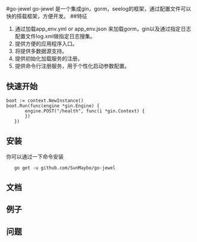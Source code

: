 #go-jewel
go-jewel 是一个集成gin，gorm，seelog的框架，通过配置文件可以快的搭载框架，方便开发。
##特征
 1. 通过加载app_env.yml or app_env.json 来加载gorm，gin以及通过指定日志配置文件log.xml做指定日志搜集。
 2. 提供方便的应用程序入口。
 3. 将提供多数据源支持。
 4. 提供初始化加载服务的注册。
 5. 提供命令行注册服务，用于个性化启动参数配置。
 
 ## 快速开始
 ```
 boot := context.NewInstance()
 boot.Run(func(engine *gin.Engine) {
		engine.POST("/health", func(i *gin.Context) {
		})
	})
 ```
 ## 安装
 
 你可以通过一下命令安装
 
 ```
    go get -u github.com/SunMaybo/go-jewel
 ```
 ## 文档
 ## 例子
 ## 问题